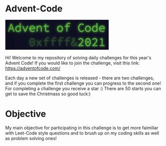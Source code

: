 # Advent-Code

![alt text](https://github.com/Pompey21/Advent-Code/blob/master/Advent_Code.png?raw=true)

Hi! Welcome to my repository of solving daily challenges for this year's Advent Code!
If you would like to join the challenge, visit this link: https://adventofcode.com/

Each day a new set of challenges is released - there are two challenges, and if you complete the first challenge you can progress to the second one!
For completing a challenge you receive a star :) 
There are 50 starts you can get to save the Christmass so good luck:)


# Objective
My main objective for participating in this challenge is to get more faimiliar with Leet-Code style questions and to brush up on my coding skills as well as problem solving ones!



